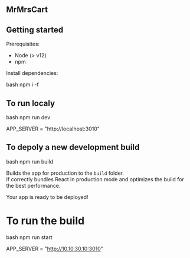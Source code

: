 ## MrMrsCart

## Getting started

Prerequisites:

- Node (> v12)
- npm

Install dependencies:

bash
npm i -f

## To run localy

bash
npm run dev

APP_SERVER = "http://localhost:3010"

## To depoly a new development build

bash
npm run build

Builds the app for production to the `build` folder.\
If correctly bundles React in production mode and optimizes the build for the best performance.

Your app is ready to be deployed!

# To run the build

bash
npm run start

APP_SERVER = "http://10.10.30.10:3010"
